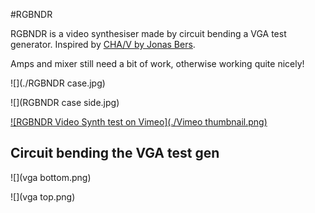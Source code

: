 #RGBNDR

RGBNDR is a video synthesiser made by circuit bending a VGA test generator. Inspired by [CHA/V by Jonas Bers](https://jonasbers.com/chav/).

Amps and mixer still need a bit of work, otherwise working quite nicely!

![](./RGBNDR case.jpg)

![](RGBNDR case side.jpg)

[![RGBNDR Video Synth test on Vimeo](./Vimeo thumbnail.png)](https://vimeo.com/258845977)

## Circuit bending the VGA test gen

![](vga bottom.png)

![](vga top.png)